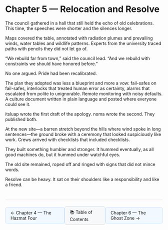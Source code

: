 # Chapter 5 — Relocation and Resolve

The council gathered in a hall that still held the echo of old celebrations. This time, the speeches were shorter and the silences longer.

Maps covered the table, annotated with radiation plumes and prevailing winds, water tables and wildlife patterns. Experts from the university traced paths with pencils they did not let go of.

“We rebuild far from town,” said the council lead. “And we rebuild with constraints we should have honored before.”

No one argued. Pride had been recalibrated.

The plan they adopted was less a blueprint and more a vow: fail-safes on fail-safes, interlocks that treated human error as certainty, alarms that escalated from polite to unignorable. Remote monitoring with noisy defaults. A culture document written in plain language and posted where everyone could see it.

itsluap wrote the first draft of the apology. noma wrote the second. They published both.

At the new site—a barren stretch beyond the hills where wind spoke in long sentences—the ground broke with a ceremony that looked suspiciously like work. Crews arrived with checklists that included checklists.

They built something humbler and stronger. It hummed eventually, as all good machines do, but it hummed under watchful eyes.

The old site remained, roped off and ringed with signs that did not mince words.

Resolve can be heavy. It sat on their shoulders like a responsibility and like a friend.

<!-- NAVIGATION START -->
<div style="border-top: 1px solid #e1e4e8; margin-top: 40px; padding-top: 20px; display: flex; justify-content: space-between; align-items: center;">
  <a href="chapter-04-the-hazmat-four.html" style="background-color: #f1f8ff; border: 1px solid #c8e1ff; padding: 8px 16px; text-decoration: none; border-radius: 6px;">← Chapter 4 — The Hazmat Four</a>
  <a href="../index.html" style="background-color: #f6f8fa; border: 1px solid #d1d9e0; padding: 8px 16px; text-decoration: none; border-radius: 6px;">📚 Table of Contents</a>
  <a href="chapter-06-the-ghost-zone.html" style="background-color: #f1f8ff; border: 1px solid #c8e1ff; padding: 8px 16px; text-decoration: none; border-radius: 6px;">Chapter 6 — The Ghost Zone →</a>
</div>
<!-- NAVIGATION END -->
